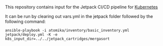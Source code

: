 This repository contains input for the Jetpack CI/CD pipeline for [Kubernetes](https://github.com/jrb-s2c-github/atomika)

It can be run by clearing out vars.yml in the jetpack folder followed by the following command:
```
ansible-playbook -i atomika/inventory/basic_inventory.yml jetpack/deploy.yml -K -e k8s_input_dir=../../jetpack_cartridges/mergasort
```
